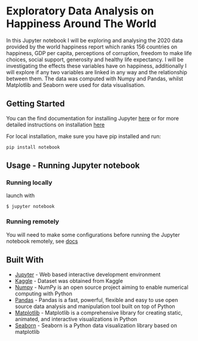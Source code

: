 # Exploratory Data Analysis on Happiness Around The World

In this Jupyter notebook I will be exploring and analysing the 2020 data provided by the world happiness report which ranks 156 countries on happiness, GDP per capita, perceptions of corruption, freedom to make life choices, social support, generosity and healthy life expectancy. I will be investigating the effects these variables have on happiness, additionally I will explore if any two variables are linked in any way and the relationship between them. The data was computed with Numpy and Pandas, whilst Matplotlib and Seaborn were used for data visualisation.

## Getting Started

You can the find documentation for installing Jupyter [here](https://jupyter.org/install) or for more detailed instructions on installation [here](https://jupyterlab.readthedocs.io/en/stable/getting_started/installation.html) 

For local installation, make sure you have pip installed and run:

`
pip install notebook
`

## Usage - Running Jupyter notebook

### Running locally

launch with

`
$ jupyter notebook
`

### Running remotely

You will need to make some configurations before running the Jupyter notebook remotely, see [docs](https://jupyter-notebook.readthedocs.io/en/stable/public_server.html)

## Built With

* [Jupyter](https://jupyter.org/index.html) - Web based interactive development environment 
* [Kaggle](https://www.kaggle.com/) - Dataset was obtained from Kaggle
* [Numpy](https://numpy.org/) - NumPy is an open source project aiming to enable numerical computing with Python
* [Pandas](https://pandas.pydata.org/) - Pandas is a fast, powerful, flexible and easy to use open source data analysis and manipulation tool built on top of Python
* [Matplotlib](https://matplotlib.org/) - Matplotlib is a comprehensive library for creating static, animated, and interactive visualizations in Python
* [Seaborn](https://seaborn.pydata.org/) - Seaborn is a Python data visualization library based on matplotlib
